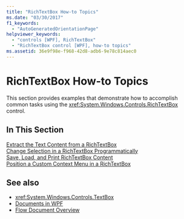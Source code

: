 ```yaml
---
title: "RichTextBox How-to Topics"
ms.date: "03/30/2017"
f1_keywords: 
  - "AutoGeneratedOrientationPage"
helpviewer_keywords: 
  - "controls [WPF], RichTextBox"
  - "RichTextBox control [WPF], how-to topics"
ms.assetid: 36e9f98e-f968-42d8-adb6-9e78c814aec0
---
```

# RichTextBox How-to Topics
This section provides examples that demonstrate how to accomplish common tasks using the <xref:System.Windows.Controls.RichTextBox> control.  
  
## In This Section  
 [Extract the Text Content from a RichTextBox](how-to-extract-the-text-content-from-a-richtextbox.md)  
 [Change Selection in a RichTextBox Programmatically](change-selection-in-a-richtextbox-programmatically.md)  
 [Save, Load, and Print RichTextBox Content](how-to-save-load-and-print-richtextbox-content.md)  
 [Position a Custom Context Menu in a RichTextBox](how-to-position-a-custom-context-menu-in-a-richtextbox.md)  
  
## See also
- <xref:System.Windows.Controls.TextBox>
- [Documents in WPF](../advanced/documents-in-wpf.md)
- [Flow Document Overview](../advanced/flow-document-overview.md)
